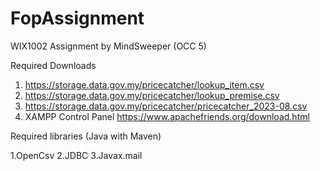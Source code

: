 # FopAssignment
WIX1002 Assignment by MindSweeper (OCC 5)

Required Downloads
1. https://storage.data.gov.my/pricecatcher/lookup_item.csv
2. https://storage.data.gov.my/pricecatcher/lookup_premise.csv
3. https://storage.data.gov.my/pricecatcher/pricecatcher_2023-08.csv
4. XAMPP Control Panel https://www.apachefriends.org/download.html

Required libraries (Java with Maven)

1.OpenCsv
2.JDBC
3.Javax.mail
